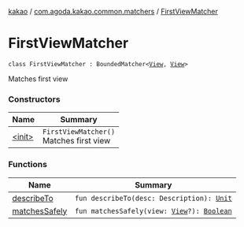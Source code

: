 [kakao](../../index.md) / [com.agoda.kakao.common.matchers](../index.md) / [FirstViewMatcher](./index.md)

# FirstViewMatcher

`class FirstViewMatcher : BoundedMatcher<`[`View`](https://developer.android.com/reference/android/view/View.html)`, `[`View`](https://developer.android.com/reference/android/view/View.html)`>`

Matches first view

### Constructors

| Name | Summary |
|---|---|
| [&lt;init&gt;](-init-.md) | `FirstViewMatcher()`<br>Matches first view |

### Functions

| Name | Summary |
|---|---|
| [describeTo](describe-to.md) | `fun describeTo(desc: Description): `[`Unit`](https://kotlinlang.org/api/latest/jvm/stdlib/kotlin/-unit/index.html) |
| [matchesSafely](matches-safely.md) | `fun matchesSafely(view: `[`View`](https://developer.android.com/reference/android/view/View.html)`?): `[`Boolean`](https://kotlinlang.org/api/latest/jvm/stdlib/kotlin/-boolean/index.html) |
